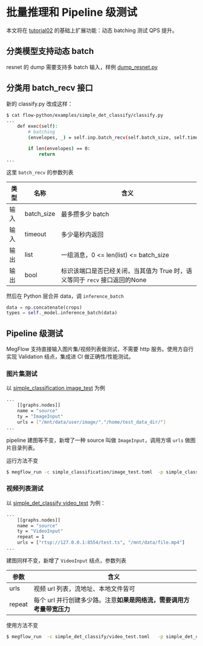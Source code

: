 # 批量推理和 Pipeline 级测试

本文将在 [tutorial02](02-single-det-classify.zh.md) 的基础上扩展功能：动态 batching 测试 QPS 提升。

## 分类模型支持动态 batch

resnet 的 dump 需要支持多 batch 输入，样例 [dump_resnet.py](../../flow-python/examples/misc/dump_resnet.py)

## 分类用 batch_recv 接口

新的 classify.py 改成这样：
```bash
$ cat flow-python/examples/simple_det_classify/classify.py
...
    def exec(self):
        # batching
        (envelopes, _) = self.inp.batch_recv(self.batch_size, self.timeout)

        if len(envelopes) == 0:
            return
...
```
这里 `batch_recv` 的参数列表

| 类型 | 名称 | 含义 |
| -----  | ------ | -----  |
| 输入 | batch_size | 最多攒多少 batch |  
| 输入 | timeout | 多少毫秒内返回 |
| 输出 | list<Any> | 一组消息，0 <= len(list) <= batch_size |
| 输出 | bool | 标识该端口是否已经关闭，当其值为 True 时，语义等同于 `recv` 接口返回的None |


然后在 Python 层合并 data，调 `inference_batch`
```Python
data = np.concatenate(crops)
types = self._model.inference_batch(data)
```

## Pipeline 级测试
MegFlow 支持直接输入图片集/视频列表做测试，不需要 http 服务。使用方自行实现 Validation 结点，集成进 CI 做正确性/性能测试。

### 图片集测试
以 [simple_classification image_test](../../flow-python/examples/simple_classification/image_test.toml) 为例
```bash
...
    [[graphs.nodes]]
    name = "source"
    ty = "ImageInput"
    urls = ["/mnt/data/user/image/","/home/test_data_dir/"]
...
```
pipeline 建图等不变，新增了一种 source 叫做 `ImageInput`，调用方填 `urls` 做图片目录列表。

运行方法不变
```bash
$ megflow_run -c simple_classification/image_test.toml  -p simple_classification
```

### 视频列表测试
以 [simple_det_classify video_test](../../flow-python/examples/simple_det_classify/video_test.toml) 为例：
```bash
...
    [[graphs.nodes]]
    name = "source"
    ty = "VideoInput"
    repeat = 1
    urls = ["rtsp://127.0.0.1:8554/test.ts", "/mnt/data/file.mp4"]
...
```

建图同样不变，新增了 `VideoInput` 结点，参数列表

| 参数 | 含义 |
| -----  | ------ |
| urls | 视频 url 列表，流地址、本地文件皆可 |  
| repeat | 每个 url 并行创建多少路。注意**如果是网络流，需要调用方考量带宽压力** |

使用方法不变
```bash
$ megflow_run  -c simple_det_classify/video_test.toml   -p simple_det_classify
```
